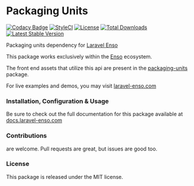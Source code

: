 # Packaging Units

[![Codacy Badge](https://api.codacy.com/project/badge/Grade/28c7bcb0b5d2451783990e0a151f0a44)](https://www.codacy.com/app/laravel-enso/packaging-units?utm_source=github.com&amp;utm_medium=referral&amp;utm_content=laravel-enso/packaging-units&amp;utm_campaign=Badge_Grade)
[![StyleCI](https://github.styleci.io/repos/85624363/shield?branch=master)](https://github.styleci.io/repos/85624363)
[![License](https://poser.pugx.org/laravel-enso/packaging-units/license)](https://packagist.org/packages/laravel-enso/packaging-units)
[![Total Downloads](https://poser.pugx.org/laravel-enso/packaging-units/downloads)](https://packagist.org/packages/laravel-enso/packaging-units)
[![Latest Stable Version](https://poser.pugx.org/laravel-enso/packaging-units/version)](https://packagist.org/packages/laravel-enso/packaging-units)

Packaging units dependency for [Laravel Enso](https://github.com/laravel-enso/enso)

This package works exclusively within the [Enso](https://github.com/laravel-enso/enso) ecosystem.

The front end assets that utilize this api are present in the [packaging-units](https://github.com/enso-ui/packaging-units) package.

For live examples and demos, you may visit [laravel-enso.com](https://www.laravel-enso.com)

### Installation, Configuration & Usage

Be sure to check out the full documentation for this package available at [docs.laravel-enso.com](https://docs.laravel-enso.com/backend/packaging-units.html)

### Contributions

are welcome. Pull requests are great, but issues are good too.

### License

This package is released under the MIT license.
